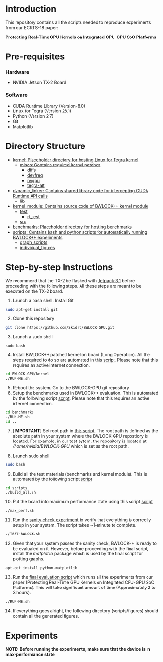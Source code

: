 # Introduction
This repository contains all the scripts needed to reproduce experiments from
our ECRTS-18 paper:

**Protecting Real-Time GPU Kernels on Integrated CPU-GPU SoC Platforms**

# Pre-requisites
### Hardware
+ NVIDIA Jetson TX-2 Board

### Software
+ CUDA Runtime Library (Version-8.0)
+ Linux for Tegra (Version 28.1)
+ Python (Version 2.7)
+ Git
+ Matplotlib

# Directory Structure
  * [kernel: Placeholder directory for hosting Linux for Tegra kernel]( ./kernel)
     * [miscs: Contains required kernel patches]( ./kernel/miscs)
       * [diffs]( ./kernel/miscs/diffs)
       * [devfreq]( ./kernel/miscs/diffs/devfreq)
       * [nvgpu]( ./kernel/miscs/diffs/nvgpu)
       * [tegra-alt]( ./kernel/miscs/diffs/tegra-alt)
   * [dynamic_linker: Contains shared library code for intercepting CUDA Runtime API calls]( ./dynamic_linker)
     * [lib]( ./dynamic_linker/lib)
   * [kernel_module: Contains source code of BWLOCK++ kernel module]( ./kernel_module)
     * [test]( ./kernel_module/test)
       * [rt_test]( ./kernel_module/test/rt_test)
     * [src]( ./kernel_module/src)
   * [benchmarks: Placeholder directory for hosting benchmarks]( ./benchmarks)
   * [scripts: Contains bash and python scripts for automatically running BWLOCK++ experiments]( ./scripts)
       * [graph_scripts]( ./scripts/graph_scripts)
       * [individual_figures]( ./scripts/individual_figures)

# Step-by-step Instructions
We recommend that the TX-2 be flashed with [Jetpack-3.1](https://developer.nvidia.com/embedded/jetpack-3_1) before proceeding with the following steps. All these steps are meant to be executed on the TX-2 board.

1. Launch a bash shell. Install Git
```bash
sudo apt-get install git
```

2. Clone this repository
```bash
git clone https://github.com/Skidro/BWLOCK-GPU.git
```

3. Launch a sudo shell
```
sudo bash
```

4. Install BWLOCK++ patched kernel on board (Long Operation). All the steps required to do so are automated in this [script]( ./kernel/RUN-ME.sh). Please note that this requires an active internet connection.
```bash
cd BWLOCK-GPU/kernel
./RUN-ME.sh
```

5. Reboot the system. Go to the BWLOCK-GPU git repository
6. Setup the benchmarks used in BWLOCK++ evaluation. This is automated by the following script [script]( ./benchmarks/RUN-ME.sh). Please note that this requires an active internet connection.
```bash
cd benchmarks
./RUN-ME.sh
cd ..
```

7. \[**IMPORTANT**\] Set root path in [this script]( ./scripts/functions.sh). The root path is defined as the absolute path in your system where the BWLOCK-GPU repostiory is located. For example, in our test sytem, the repository is located at */home/nvidia/BWLOCK-GPU* which is set as the root path.

8. Launch sudo shell
```bash
sudo bash
```

9. Build all the test materials (benchmarks and kernel module). This is automated by the following script [script]( ./scripts/build_all.sh)
```bash
cd scripts
./build_all.sh
```

10. Put the board into maximum performance state using this script [script]( ./scripts/max_perf.sh)
```bash
./max_perf.sh
```

11. Run the [sanity check experiment]( ./scripts/TEST-BWLOCK.sh) to verify that everything is correctly setup in your system. The script takes ~1-minute to complete.
```bash
./TEST-BWLOCK.sh
```

12. Given that your system passes the sanity check, BWLOCK++ is ready to be evaluated on it. However, before proceeding with the final script, install the *matplotlib* package which is used by the final script for plotting graphs.
```bash
apt-get install python-matplotlib
```

13. Run the [final evaluation script]( ./scripts/RUN-ME.sh) which runs all the experiments from our paper (Protecting Real-Time GPU Kernels on Integrated CPU-GPU SoC Platforms). This will take significant amount of time (Approximately 2 to 3 hours).
```bash
./RUN-ME.sh
```

14. If everything goes alright, the following directory (scripts/figures) should contain all the generated figures.

# Experiments
**NOTE: Before running the experiments, make sure that the device is in max-performance state**
